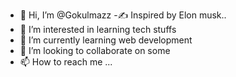 - 👋 Hi, I’m @Gokulmazz
-✍ Inspired by Elon musk.. 
- 👀 I’m interested in learning tech stuffs
- 🌱 I’m currently learning web development
- 💞️ I’m looking to collaborate on some 
- 📫 How to reach me ...

<!---
Gokulmazz/Gokulmazz is a ✨ special ✨ repository because its `README.md` (this file) appears on your GitHub profile.
You can click the Preview link to take a look at your changes.
--->
